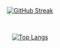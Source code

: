 <div align="center">

[![GitHub Streak](https://streak-stats.demolab.com?user=frederiklind&theme=github-dark-blue&hide_border=true)](https://git.io/streak-stats)


<br/>

[![Top Langs](https://github-readme-stats.vercel.app/api/top-langs/?username=frederiklind&layout=donut-vertical&text_color=AEDEFA&bg_color=0d1117&title_color=5093FF&hide_false=true&hide_border=true&text_bold=true&langs_count=15&hide=html,css&token=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)](https://github.com/frederiklind/github-readme-stats)

</div>

